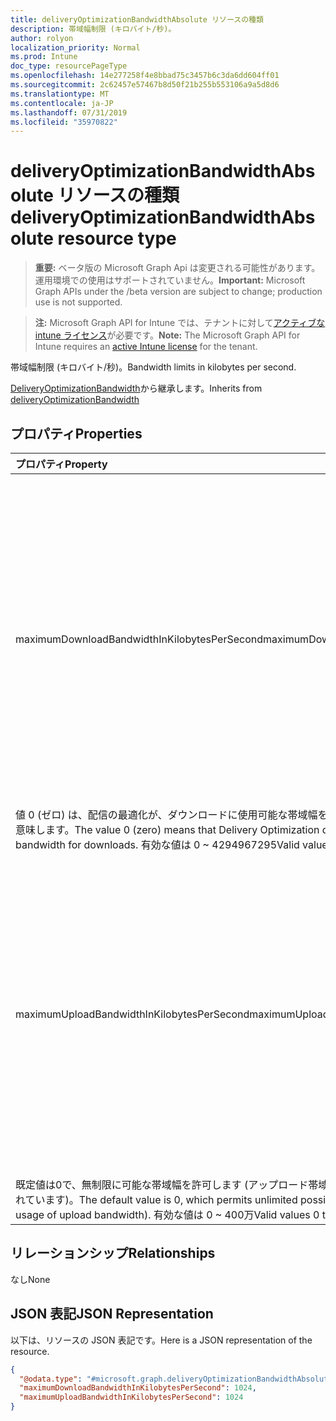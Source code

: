 ```yaml
---
title: deliveryOptimizationBandwidthAbsolute リソースの種類
description: 帯域幅制限 (キロバイト/秒)。
author: rolyon
localization_priority: Normal
ms.prod: Intune
doc_type: resourcePageType
ms.openlocfilehash: 14e277258f4e8bbad75c3457b6c3da6dd604ff01
ms.sourcegitcommit: 2c62457e57467b8d50f21b255b553106a9a5d8d6
ms.translationtype: MT
ms.contentlocale: ja-JP
ms.lasthandoff: 07/31/2019
ms.locfileid: "35970822"
---
```

# <a name="deliveryoptimizationbandwidthabsolute-resource-type"></a><span data-ttu-id="57947-103">deliveryOptimizationBandwidthAbsolute リソースの種類</span><span class="sxs-lookup"><span data-stu-id="57947-103">deliveryOptimizationBandwidthAbsolute resource type</span></span>

> <span data-ttu-id="57947-104">**重要:** ベータ版の Microsoft Graph Api は変更される可能性があります。運用環境での使用はサポートされていません。</span><span class="sxs-lookup"><span data-stu-id="57947-104">**Important:** Microsoft Graph APIs under the /beta version are subject to change; production use is not supported.</span></span>

> <span data-ttu-id="57947-105">**注:** Microsoft Graph API for Intune では、テナントに対して[アクティブな intune ライセンス](https://go.microsoft.com/fwlink/?linkid=839381)が必要です。</span><span class="sxs-lookup"><span data-stu-id="57947-105">**Note:** The Microsoft Graph API for Intune requires an [active Intune license](https://go.microsoft.com/fwlink/?linkid=839381) for the tenant.</span></span>

<span data-ttu-id="57947-106">帯域幅制限 (キロバイト/秒)。</span><span class="sxs-lookup"><span data-stu-id="57947-106">Bandwidth limits in kilobytes per second.</span></span>


<span data-ttu-id="57947-107">[DeliveryOptimizationBandwidth](../resources/intune-deviceconfig-deliveryoptimizationbandwidth.md)から継承します。</span><span class="sxs-lookup"><span data-stu-id="57947-107">Inherits from [deliveryOptimizationBandwidth](../resources/intune-deviceconfig-deliveryoptimizationbandwidth.md)</span></span>

## <a name="properties"></a><span data-ttu-id="57947-108">プロパティ</span><span class="sxs-lookup"><span data-stu-id="57947-108">Properties</span></span>
|<span data-ttu-id="57947-109">プロパティ</span><span class="sxs-lookup"><span data-stu-id="57947-109">Property</span></span>|<span data-ttu-id="57947-110">型</span><span class="sxs-lookup"><span data-stu-id="57947-110">Type</span></span>|<span data-ttu-id="57947-111">説明</span><span class="sxs-lookup"><span data-stu-id="57947-111">Description</span></span>|
|:---|:---|:---|
|<span data-ttu-id="57947-112">maximumDownloadBandwidthInKilobytesPerSecond</span><span class="sxs-lookup"><span data-stu-id="57947-112">maximumDownloadBandwidthInKilobytesPerSecond</span></span>|<span data-ttu-id="57947-113">Int64</span><span class="sxs-lookup"><span data-stu-id="57947-113">Int64</span></span>|<span data-ttu-id="57947-114">配信の最適化を使用して、すべての同時ダウンロードアクティビティでデバイスが使用できる最大ダウンロード帯域幅をキロバイト/秒で指定します。</span><span class="sxs-lookup"><span data-stu-id="57947-114">Specifies the maximum download bandwidth in KiloBytes/second that the device can use across all concurrent download activities using Delivery Optimization.</span></span> <span data-ttu-id="57947-115">有効な値は 0 ~ 4294967295</span><span class="sxs-lookup"><span data-stu-id="57947-115">Valid values 0 to 4294967295</span></span>
<span data-ttu-id="57947-116">値 0 (ゼロ) は、配信の最適化が、ダウンロードに使用可能な帯域幅を使用するように動的に調整されることを意味します。</span><span class="sxs-lookup"><span data-stu-id="57947-116">The value 0 (zero) means that Delivery Optimization dynamically adjusts to use the available bandwidth for downloads.</span></span> <span data-ttu-id="57947-117">有効な値は 0 ~ 4294967295</span><span class="sxs-lookup"><span data-stu-id="57947-117">Valid values 0 to 4294967295</span></span>|
|<span data-ttu-id="57947-118">maximumUploadBandwidthInKilobytesPerSecond</span><span class="sxs-lookup"><span data-stu-id="57947-118">maximumUploadBandwidthInKilobytesPerSecond</span></span>|<span data-ttu-id="57947-119">Int64</span><span class="sxs-lookup"><span data-stu-id="57947-119">Int64</span></span>|<span data-ttu-id="57947-120">配信の最適化 (0-4000000) を使用して、デバイスがすべての同時アップロードアクティビティで使用する最大アップロード帯域幅 (キロバイト/秒) を指定します。</span><span class="sxs-lookup"><span data-stu-id="57947-120">Specifies the maximum upload bandwidth in KiloBytes/second that a device will use across all concurrent upload activity using Delivery Optimization (0-4000000).</span></span> <span data-ttu-id="57947-121">有効な値は 0 ~ 400万</span><span class="sxs-lookup"><span data-stu-id="57947-121">Valid values 0 to 4000000</span></span>
<span data-ttu-id="57947-122">既定値は0で、無制限に可能な帯域幅を許可します (アップロード帯域幅の使用を最小限にするために最適化されています)。</span><span class="sxs-lookup"><span data-stu-id="57947-122">The default value is 0, which permits unlimited possible bandwidth (optimized for minimal usage of upload bandwidth).</span></span> <span data-ttu-id="57947-123">有効な値は 0 ~ 400万</span><span class="sxs-lookup"><span data-stu-id="57947-123">Valid values 0 to 4000000</span></span>|

## <a name="relationships"></a><span data-ttu-id="57947-124">リレーションシップ</span><span class="sxs-lookup"><span data-stu-id="57947-124">Relationships</span></span>
<span data-ttu-id="57947-125">なし</span><span class="sxs-lookup"><span data-stu-id="57947-125">None</span></span>

## <a name="json-representation"></a><span data-ttu-id="57947-126">JSON 表記</span><span class="sxs-lookup"><span data-stu-id="57947-126">JSON Representation</span></span>
<span data-ttu-id="57947-127">以下は、リソースの JSON 表記です。</span><span class="sxs-lookup"><span data-stu-id="57947-127">Here is a JSON representation of the resource.</span></span>
<!-- {
  "blockType": "resource",
  "@odata.type": "microsoft.graph.deliveryOptimizationBandwidthAbsolute"
}
-->
``` json
{
  "@odata.type": "#microsoft.graph.deliveryOptimizationBandwidthAbsolute",
  "maximumDownloadBandwidthInKilobytesPerSecond": 1024,
  "maximumUploadBandwidthInKilobytesPerSecond": 1024
}
```





